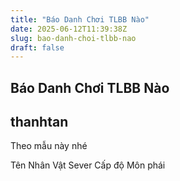 ```yaml
---
title: "Báo Danh Chơi TLBB Nào"
date: 2025-06-12T11:39:38Z
slug: bao-danh-choi-tlbb-nao
draft: false
---
```


## Báo Danh Chơi TLBB Nào

## thanhtan

Theo mẫu này nhé
 
Tên Nhân Vật
Sever
Cấp độ
Môn phái
